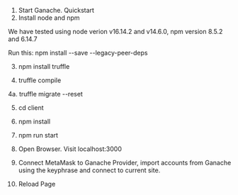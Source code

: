 1. Start Ganache. Quickstart
2. Install node and npm

We have tested using node verion v16.14.2 and v14.6.0, npm version 8.5.2 and 6.14.7

Run this:
npm install --save --legacy-peer-deps

3. npm install truffle

4. truffle compile

4a. truffle migrate --reset

5. cd client

6. npm install

7. npm run start

8. Open Browser. Visit localhost:3000

9. Connect MetaMask to Ganache Provider, import accounts from Ganache using the keyphrase and connect to current site.

10. Reload Page
